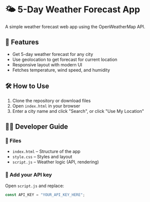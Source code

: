 # 🌤️ 5-Day Weather Forecast App

A simple weather forecast web app using the OpenWeatherMap API.

## 📌 Features

- Get 5-day weather forecast for any city
- Use geolocation to get forecast for current location
- Responsive layout with modern UI
- Fetches temperature, wind speed, and humidity

## 🛠️ How to Use

1. Clone the repository or download files
2. Open `index.html` in your browser
3. Enter a city name and click "Search", or click "Use My Location"

## 🧑‍💻 Developer Guide

### 📁 Files

- `index.html` – Structure of the app
- `style.css` – Styles and layout
- `script.js` – Weather logic (API, rendering)

### 🔑 Add your API key

Open `script.js` and replace:

```js
const API_KEY = "YOUR_API_KEY_HERE";

